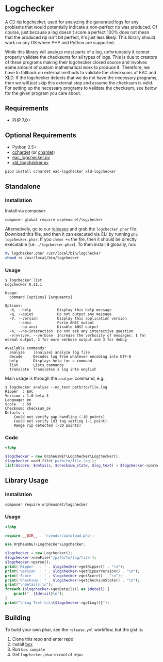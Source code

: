 # Logchecker

A CD rip logchecker, used for analyzing the generated logs for any problems that would potentially
indicate a non-perfect rip was produced. Of course, just because a log doesn't score a perfect 100%
does not mean that the produced rip isn't bit perfect, it's just less likely. This library should work
on any OS where PHP and Python are supported.

While this library will analyze most parts of a log, unfortunately it cannot properly validate the checksums
for all types of logs. This is due to creators of these programs making their logchecker closed source
and involves some amount of custom mathematical work to produce it. Therefore, we have to fallback on
external methods to validate the checksums of EAC and XLD. If the logchecker detects that we do not have
the necessary programs, then we will just skip this external step and assume the checksum is valid. For
setting up the necessary programs to validate the checksum, see below for the given program you care about.

## Requirements

* PHP 7.0+

## Optional Requirements

* Python 3.5+
* [cchardet](https://github.com/PyYoshi/cChardet) (or [chardet](https://github.com/chardet/chardet))
* [eac_logchecker.py](https://github.com/OPSnet/eac_logchecker.py)
* [xld_logchecker.py](https://github.com/OPSnet/xld_logchecker.py)

```bash
pip3 install cchardet eac-logchecker xld-logchecker
```

## Standalone

### Installation

Install via composer:

```bash
composer global require orpheusnet/logchecker
```

Alternatively, go to our [releases](https://github.com/OPSnet/Logchecker/releases) and grab the `logchecker.phar`
file. Download this file, and then it can executed via CLI by running `php logchecker.phar`. If you `chmod +x` the
file, then it should be directly executable (i.e. `./logchecker.phar`). To then install it globally, run:

```bash
mv logchecker.phar /usr/local/bin/logchecker
chmod +x /usr/local/bin/logchecker
```

### Usage

```text
$ logchecker list
Logchecker 0.11.1

Usage:
  command [options] [arguments]

Options:
  -h, --help            Display this help message
  -q, --quiet           Do not output any message
  -V, --version         Display this application version
      --ansi            Force ANSI output
      --no-ansi         Disable ANSI output
  -n, --no-interaction  Do not ask any interactive question
  -v|vv|vvv, --verbose  Increase the verbosity of messages: 1 for normal output, 2 for more verbose output and 3 for debug

Available commands:
  analyze    [analyse] analyze log file
  decode     Decodes log from whatever encoding into UTF-8
  help       Displays help for a command
  list       Lists commands
  translate  Translates a log into english
```

Main usage is through the `analyze` command, e.g.:

```text
$ logchecker analyze --no_text path/to/file.log
Ripper  : EAC
Version : 1.0 beta 3
Language: en
Score   : 59
Checksum: checksum_ok
Details :
    Could not verify gap handling (-10 points)
    Could not verify id3 tag setting (-1 point)
    Range rip detected (-30 points)
```

### Code

```php
<?php

$logchecker = new OrpheusNET\Logchecker\Logchecker();
$logchecker->add_file('path/to/file.log');
list($score, $details, $checksum_state, $log_text) = $logchecker->parse();
```

## Library Usage

### Installation

```bash
composer require orpheusnet/logchecker
```

### Usage

```php
<?php

require __DIR__ . '/vendor/autoload.php';

use OrpheusNET\Logchecker\Logchecker;

$logchecker = new Logchecker();
$logchecker->newFile('/path/to/log/file');
$logchecker->parse();
print('Ripper   : ' . $logchecker->getRipper() . "\n");
print('Version  : ' . $logchecker->getRipperVersion() . "\n");
print('Score    : ' . $logchecker->getScore() . "\n");
print('Checksum : ' . $logchecker->getChecksumState() . "\n");
print("\nDetails:\n");
foreach ($logchecker->getDetails() as $detail) {
    print("  {$detail}\n");
}
print("\nLog Text:\n\n{$logchecker->getLog()}");
```

## Building

To build your own phar, see the `release.yml` workflow, but the gist is:

1. Clone this repo and enter repo
1. Install [box](https://github.com/box-project/box)
1. Run `box compile`
1. Get `logchecker.phar` in root of repo
